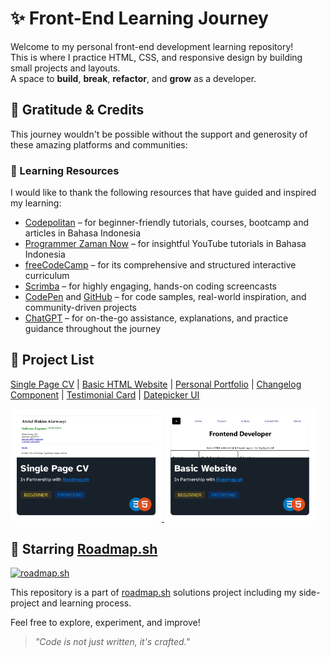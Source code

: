 # ✨ Front-End Learning Journey

Welcome to my personal front-end development learning repository!  
This is where I practice HTML, CSS, and responsive design by building small projects and layouts.  
A space to **build**, **break**, **refactor**, and **grow** as a developer.

## 🙏 Gratitude & Credits

This journey wouldn't be possible without the support and generosity of these amazing platforms and communities:

### 🔗 Learning Resources

I would like to thank the following resources that have guided and inspired my learning:

- [Codepolitan](https://www.codepolitan.com) – for beginner-friendly tutorials, courses, bootcamp and articles in Bahasa Indonesia  
- [Programmer Zaman Now](https://youtube.com/@ProgrammerZamanNow) – for insightful YouTube tutorials in Bahasa Indonesia  
- [freeCodeCamp](https://www.freecodecamp.org) – for its comprehensive and structured interactive curriculum  
- [Scrimba](https://scrimba.com) – for highly engaging, hands-on coding screencasts
- [CodePen](https://codepen.io) and [GitHub](https://github.com/) – for code samples, real-world inspiration, and community-driven projects  
- [ChatGPT](https://chatgpt.com) – for on-the-go assistance, explanations, and practice guidance throughout the journey

## 📁 Project List

[Single Page CV](https://roadmap.sh/projects/single-page-cv) | [Basic HTML Website](https://roadmap.sh/projects/basic-html-website) | [Personal Portfolio](https://roadmap.sh/projects/portfolio-website) | [Changelog Component](https://roadmap.sh/projects/changelog-component) | [Testimonial Card](https://roadmap.sh/projects/testimonial-cards) | [Datepicker UI](https://roadmap.sh/projects/datepicker-ui)

<!-- inline html -->
<p align="left">
  <a href='/src/frontend/01-single-page-cv/README.md'>
    <img width="48%" src="./public/images/single-page-cv.png" alt="single page cv" />
  </a>
  <a href='/src/frontend/02-basic-html-website/README.md'>
    <img width="48%" src="./public/images/simple-website.png" alt="single page cv" />
  </a>
</p>

<!-- inline html -->

## 🚀 Starring [Roadmap.sh](https://roadmap.sh)

[![roadmap.sh](https://roadmap.sh/card/tall/64d2014f958c39fd1f8043bc?variant=dark)](https://roadmap.sh)

This repository is a part of [roadmap.sh](https://roadmap.sh) solutions project including my side-project and learning process.

Feel free to explore, experiment, and improve!

> *"Code is not just written, it's crafted."*
